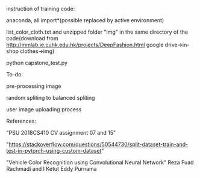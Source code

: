 instruction of training code:

anaconda, all import*(possible replaced by active environment)

list_color_cloth.txt and unzipped folder "img" in the same directory of the code(download from http://mmlab.ie.cuhk.edu.hk/projects/DeepFashion.html google drive->in-shop clothes->img)

python capstone_test.py




To-do:

pre-processing image

random spliting to balanced spliting

user image uploading process

References:

"PSU 2018CS410 CV assignment 07 and 15"

"https://stackoverflow.com/questions/50544730/split-dataset-train-and-test-in-pytorch-using-custom-dataset"

"Vehicle Color Recognition using Convolutional Neural Network" Reza Fuad Rachmadi and I Ketut Eddy Purnama
